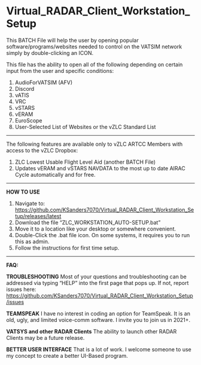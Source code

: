 # Virtual_RADAR_Client_Workstation_Setup
This BATCH File will help the user by opening popular software/programs/websites needed to control on the VATSIM network simply by double-clicking an ICON.

This file has the ability to open all of the following depending on certain input from the user and specific conditions:

1. AudioForVATSIM (AFV)
2. Discord
3. vATIS
4. VRC
5. vSTARS
6. vERAM
7. EuroScope
9. User-Selected List of Websites or the vZLC Standard List

---

The following features are available only to vZLC ARTCC Members with access to the vZLC Dropbox:
1. ZLC Lowest Usable Flight Level Aid (another BATCH File)
2. Updates vERAM and vSTARS NAVDATA to the most up to date AIRAC Cycle automatically and for free.

---

**HOW TO USE**

1. Navigate to: https://github.com/KSanders7070/Virtual_RADAR_Client_Workstation_Setup/releases/latest
2. Download the file “ZLC_WORKSTATION_AUTO-SETUP.bat”
3. Move it to a location like your desktop or somewhere convenient.
4. Double-Click the .bat file icon. On some systems, it requires you to run this as admin.
5. Follow the instructions for first time setup.

---

**FAQ:**

**TROUBLESHOOTING**
Most of your questions and troubleshooting can be addressed via typing “HELP” into the first page that pops up. If not, report issues here: https://github.com/KSanders7070/Virtual_RADAR_Client_Workstation_Setup/issues

**TEAMSPEAK**
I have no interest in coding an option for TeamSpeak. It is an old, ugly, and limited voice-comm software. I invite you to join us in 2021+.

**VATSYS and other RADAR Clients**
The ability to launch other RADAR Clients may be a future release.

**BETTER USER INTERFACE**
That is a lot of work. I welcome someone to use my concept to create a better UI-Based program.
